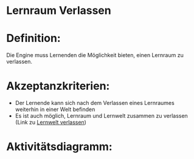 # Lernraum Verlassen


# Definition:

Die Engine muss Lernenden die Möglichkeit bieten, einen Lernraum zu verlassen.

# Akzeptanzkriterien:

- Der Lernende kann sich nach dem Verlassen eines Lernraumes weiterhin in einer Welt befinden
- Es ist auch möglich, Lernraum und Lernwelt zusammen zu verlassen (Link zu [Lernwelt verlassen](ELG0007.md))

# Aktivitätsdiagramm:
